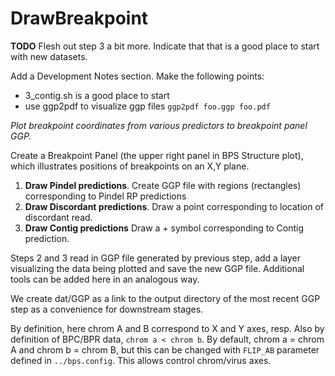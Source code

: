 # DrawBreakpoint

**TODO**
Flesh out step 3 a bit more.  Indicate that that is a good place to start with new datasets.

Add a Development Notes section.  Make the following points:

* 3_contig.sh is a good place to start
* use ggp2pdf to visualize ggp files
`ggp2pdf foo.ggp foo.pdf`

*Plot breakpoint coordinates from various predictors to breakpoint panel GGP.*

Create a Breakpoint Panel (the upper right panel in BPS Structure plot), which illustrates
positions of breakpoints on an X,Y plane.

1. **Draw Pindel predictions**.  Create GGP file with regions (rectangles) corresponding to 
   Pindel RP predictions
2. **Draw Discordant predictions**.  Draw a point corresponding to location of discordant read.
3. **Draw Contig predictions** Draw a + symbol corresponding to Contig prediction.

Steps 2 and 3 read in GGP file generated by previous step, add a layer visualizing the data
being plotted and save the new GGP file.  Additional tools can be added here in an analogous
way.

We create dat/GGP as a link to the output directory of the most recent GGP step
as a convenience for downstream stages.

By definition, here chrom A and B correspond to X and Y axes, resp.  Also by
definition of BPC/BPR data, `chrom a < chrom b`.  By default, chrom a = chrom A
and chrom b = chrom B, but this can be changed with `FLIP_AB` parameter defined
in `../bps.config`.  This allows control chrom/virus axes.

